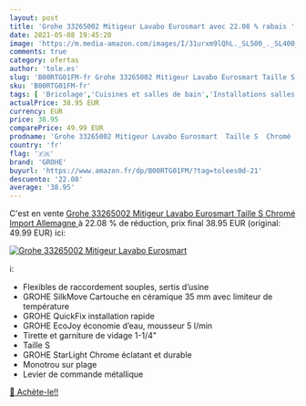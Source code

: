 ```yaml
---
layout: post
title: 'Grohe 33265002 Mitigeur Lavabo Eurosmart avec 22.08 % rabais '
date: 2021-05-08 19:45:20
image: 'https://m.media-amazon.com/images/I/31urxm9lQhL._SL500_._SL400_.jpg'
comments: true
category: ofertas
author: 'tole.es'
slug: 'B00RTG01FM-fr Grohe 33265002 Mitigeur Lavabo Eurosmart Taille S Chromé...'
sku: 'B00RTG01FM-fr'
tags: [ 'Bricolage','Cuisines et salles de bain','Installations salles de bain','Robinets de lavabo pour salle de bain','grohe', ]
actualPrice: 38.95 EUR
currency: EUR
price: 38.95
comparePrice: 49.99 EUR
prodname: 'Grohe 33265002 Mitigeur Lavabo Eurosmart  Taille S  Chromé   Import Allemagne '
country: 'fr'
flag: '🇫🇷'
brand: 'GROHE'
buyurl: 'https://www.amazon.fr/dp/B00RTG01FM/?tag=tolees0d-21'
descuento: '22.08'
average: '38.95'
---
```


C'est en vente [Grohe 33265002 Mitigeur Lavabo Eurosmart  Taille S  Chromé   Import Allemagne ](https://www.amazon.fr/dp/B00RTG01FM/?tag=tolees0d-21)  à  22.08 % de réduction, prix final  38.95 EUR (original: 49.99 EUR) ici:

[![Grohe 33265002 Mitigeur Lavabo Eurosmart](https://m.media-amazon.com/images/I/31urxm9lQhL._SL500_._SL400_.jpg)](https://www.amazon.fr/dp/B00RTG01FM/?tag=tolees0d-21)

ℹ️:

- Flexibles de raccordement souples, sertis d’usine
- GROHE SilkMove Cartouche en céramique 35 mm avec limiteur de température
- GROHE QuickFix installation rapide
- GROHE EcoJoy économie d’eau, mousseur 5 l/min
- Tirette et garniture de vidage 1-1/4"
- Taille S
- GROHE StarLight Chrome éclatant et durable
- Monotrou sur plage
- Levier de commande métallique

[🛒 Achète-le!!](https://www.amazon.fr/dp/B00RTG01FM/?tag=tolees0d-21)

